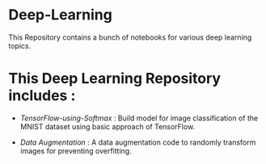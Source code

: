# Deep-Learning
  This Repository contains a bunch of notebooks for various deep learning topics. 
  
# This Deep Learning Repository includes :
* *TensorFlow-using-Softmax* : Build model for image classification of the MNIST dataset using basic approach of TensorFlow.

* *Data Augmentation* : A data augmentation code to randomly transform images for preventing overfitting.
